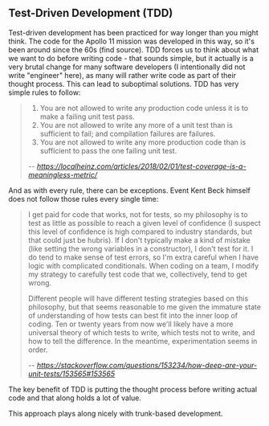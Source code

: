 ## Test-Driven Development (TDD)

Test-driven development has been practiced for way longer than you might think. The code for the Apollo 11 mission was developed in this way, so it's been around since the 60s (find source). TDD forces us to think about what we want to do before writing code - that sounds simple, but it actually is a very brutal change for many software developers (I intentionally did not write "engineer" here), as many will rather write code as part of their thought process. This can lead to suboptimal solutions. TDD has very simple rules to follow:


> 1. You are not allowed to write any production code unless it is to make a failing unit test pass.
> 2. You are not allowed to write any more of a unit test than is sufficient to fail; and compilation failures are failures.
> 3. You are not allowed to write any more production code than is sufficient to pass the one failing unit test.
>
> -- <cite>https://localheinz.com/articles/2018/02/01/test-coverage-is-a-meaningless-metric/</cite>
 
And as with every rule, there can be exceptions. Event Kent Beck himself does not follow those rules every single time:

> I get paid for code that works, not for tests, so my philosophy is to test as little as possible to reach a given level of confidence (I suspect this level of confidence is high compared to industry standards, but that could just be hubris). If I don't typically make a kind of mistake (like setting the wrong variables in a constructor), I don't test for it. I do tend to make sense of test errors, so I'm extra careful when I have logic with complicated conditionals. When coding on a team, I modify my strategy to carefully test code that we, collectively, tend to get wrong.
> 
> Different people will have different testing strategies based on this philosophy, but that seems reasonable to me given the immature state of understanding of how tests can best fit into the inner loop of coding. Ten or twenty years from now we'll likely have a more universal theory of which tests to write, which tests not to write, and how to tell the difference. In the meantime, experimentation seems in order.
> 
> -- <cite>https://stackoverflow.com/questions/153234/how-deep-are-your-unit-tests/153565#153565</cite>
 
The key benefit of TDD is putting the thought process before writing actual code and that along holds a lot of value.

This approach plays along nicely with trunk-based development.
